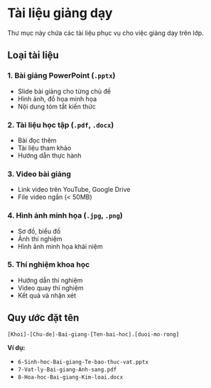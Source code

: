 # Tài liệu giảng dạy

Thư mục này chứa các tài liệu phục vụ cho việc giảng dạy trên lớp.

## Loại tài liệu

### 1. Bài giảng PowerPoint (`.pptx`)
- Slide bài giảng cho từng chủ đề
- Hình ảnh, đồ họa minh họa
- Nội dung tóm tắt kiến thức

### 2. Tài liệu học tập (`.pdf`, `.docx`)
- Bài đọc thêm
- Tài liệu tham khảo
- Hướng dẫn thực hành

### 3. Video bài giảng
- Link video trên YouTube, Google Drive
- File video ngắn (< 50MB)

### 4. Hình ảnh minh họa (`.jpg`, `.png`)
- Sơ đồ, biểu đồ
- Ảnh thí nghiệm
- Hình ảnh minh họa khái niệm

### 5. Thí nghiệm khoa học
- Hướng dẫn thí nghiệm
- Video quay thí nghiệm
- Kết quả và nhận xét

## Quy ước đặt tên

```
[Khoi]-[Chu-de]-Bai-giang-[Ten-bai-hoc].[duoi-mo-rong]
```

**Ví dụ:**
- `6-Sinh-hoc-Bai-giang-Te-bao-thuc-vat.pptx`
- `7-Vat-ly-Bai-giang-Anh-sang.pdf`
- `8-Hoa-hoc-Bai-giang-Kim-loai.docx`
